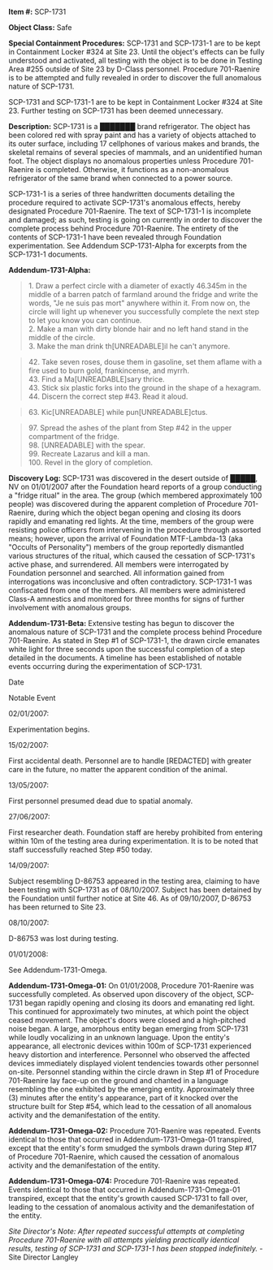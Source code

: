 **Item #:** SCP-1731

**Object Class:** Safe

**Special Containment Procedures:** SCP-1731 and SCP-1731-1 are to be kept in Containment Locker #324 at Site 23. Until the object's effects can be fully understood and activated, all testing with the object is to be done in Testing Area #255 outside of Site 23 by D-Class personnel. Procedure 701-Raenire is to be attempted and fully revealed in order to discover the full anomalous nature of SCP-1731.

SCP-1731 and SCP-1731-1 are to be kept in Containment Locker #324 at Site 23. Further testing on SCP-1731 has been deemed unnecessary.

**Description:** SCP-1731 is a ███████ brand refrigerator. The object has been colored red with spray paint and has a variety of objects attached to its outer surface, including 17 cellphones of various makes and brands, the skeletal remains of several species of mammals, and an unidentified human foot. The object displays no anomalous properties unless Procedure 701-Raenire is completed. Otherwise, it functions as a non-anomalous refrigerator of the same brand when connected to a power source.

SCP-1731-1 is a series of three handwritten documents detailing the procedure required to activate SCP-1731's anomalous effects, hereby designated Procedure 701-Raenire. The text of SCP-1731-1 is incomplete and damaged; as such, testing is going on currently in order to discover the complete process behind Procedure 701-Raenire. The entirety of the contents of SCP-1731-1 have been revealed through Foundation experimentation. See Addendum SCP-1731-Alpha for excerpts from the SCP-1731-1 documents.

**Addendum-1731-Alpha:**

> 1\. Draw a perfect circle with a diameter of exactly 46.345m in the middle of a barren patch of farmland around the fridge and write the words, "Je ne suis pas mort" anywhere within it. From now on, the circle will light up whenever you successfully complete the next step to let you know you can continue.  
> 2\. Make a man with dirty blonde hair and no left hand stand in the middle of the circle.  
> 3\. Make the man drink th\[UNREADABLE\]il he can't anymore.

> 42\. Take seven roses, douse them in gasoline, set them aflame with a fire used to burn gold, frankincense, and myrrh.  
> 43\. Find a Ma\[UNREADABLE\]sary thrice.  
> 43\. Stick six plastic forks into the ground in the shape of a hexagram.  
> 44\. Discern the correct step #43. Read it aloud.

> 63\. Kic\[UNREADABLE\] while pun\[UNREADABLE\]ctus.

> 97\. Spread the ashes of the plant from Step #42 in the upper compartment of the fridge.  
> 98\. \[UNREADABLE\] with the spear.  
> 99\. Recreate Lazarus and kill a man.  
> 100\. Revel in the glory of completion.

**Discovery Log:** SCP-1731 was discovered in the desert outside of █████, NV on 01/01/2007 after the Foundation heard reports of a group conducting a "fridge ritual" in the area. The group (which membered approximately 100 people) was discovered during the apparent completion of Procedure 701-Raenire, during which the object began opening and closing its doors rapidly and emanating red lights. At the time, members of the group were resisting police officers from intervening in the procedure through assorted means; however, upon the arrival of Foundation MTF-Lambda-13 (aka "Occults of Personality") members of the group reportedly dismantled various structures of the ritual, which caused the cessation of SCP-1731's active phase, and surrendered. All members were interrogated by Foundation personnel and searched. All information gained from interrogations was inconclusive and often contradictory. SCP-1731-1 was confiscated from one of the members. All members were administered Class-A amnestics and monitored for three months for signs of further involvement with anomalous groups.

**Addendum-1731-Beta:** Extensive testing has begun to discover the anomalous nature of SCP-1731 and the complete process behind Procedure 701-Raenire. As stated in Step #1 of SCP-1731-1, the drawn circle emanates white light for three seconds upon the successful completion of a step detailed in the documents. A timeline has been established of notable events occurring during the experimentation of SCP-1731.  

Date

Notable Event

02/01/2007:

Experimentation begins.

15/02/2007:

First accidental death. Personnel are to handle \[REDACTED\] with greater care in the future, no matter the apparent condition of the animal.

13/05/2007:

First personnel presumed dead due to spatial anomaly.

27/06/2007:

First researcher death. Foundation staff are hereby prohibited from entering within 10m of the testing area during experimentation. It is to be noted that staff successfully reached Step #50 today.

14/09/2007:

Subject resembling D-86753 appeared in the testing area, claiming to have been testing with SCP-1731 as of 08/10/2007. Subject has been detained by the Foundation until further notice at Site 46. As of 09/10/2007, D-86753 has been returned to Site 23.

08/10/2007:

D-86753 was lost during testing.

01/01/2008:

See Addendum-1731-Omega.

**Addendum-1731-Omega-01:** On 01/01/2008, Procedure 701-Raenire was successfully completed. As observed upon discovery of the object, SCP-1731 began rapidly opening and closing its doors and emanating red light. This continued for approximately two minutes, at which point the object ceased movement. The object's doors were closed and a high-pitched noise began. A large, amorphous entity began emerging from SCP-1731 while loudly vocalizing in an unknown language. Upon the entity's appearance, all electronic devices within 100m of SCP-1731 experienced heavy distortion and interference. Personnel who observed the affected devices immediately displayed violent tendencies towards other personnel on-site. Personnel standing within the circle drawn in Step #1 of Procedure 701-Raenire lay face-up on the ground and chanted in a language resembling the one exhibited by the emerging entity. Approximately three (3) minutes after the entity's appearance, part of it knocked over the structure built for Step #54, which lead to the cessation of all anomalous activity and the demanifestation of the entity.

**Addendum-1731-Omega-02:** Procedure 701-Raenire was repeated. Events identical to those that occurred in Addendum-1731-Omega-01 transpired, except that the entity's form smudged the symbols drawn during Step #17 of Procedure 701-Raenire, which caused the cessation of anomalous activity and the demanifestation of the entity.

**Addendum-1731-Omega-074:** Procedure 701-Raenire was repeated. Events identical to those that occurred in Addendum-1731-Omega-01 transpired, except that the entity's growth caused SCP-1731 to fall over, leading to the cessation of anomalous activity and the demanifestation of the entity.

_Site Director's Note: After repeated successful attempts at completing Procedure 701-Raenire with all attempts yielding practically identical results, testing of SCP-1731 and SCP-1731-1 has been stopped indefinitely._ -Site Director Langley